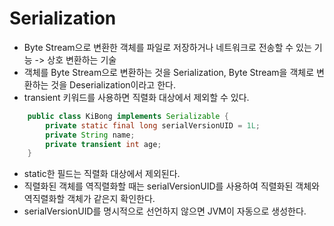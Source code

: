 # Serialization
- Byte Stream으로 변환한 객체를 파일로 저장하거나 네트워크로 전송할 수 있는 기능 -> 상호 변환하는 기술
- 객체를 Byte Stream으로 변환하는 것을 Serialization, Byte Stream을 객체로 변환하는 것을 Deserialization이라고 한다.
- transient 키워드를 사용하면 직렬화 대상에서 제외할 수 있다.
```java
    public class KiBong implements Serializable {
        private static final long serialVersionUID = 1L;
        private String name;
        private transient int age;
    }
```
- static한 필드는 직렬화 대상에서 제외된다.
- 직렬화된 객체를 역직렬화할 때는 serialVersionUID를 사용하여 직렬화된 객체와 역직렬화할 객체가 같은지 확인한다.
- serialVersionUID를 명시적으로 선언하지 않으면 JVM이 자동으로 생성한다.